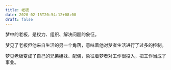 ```yaml
---
title: 老板
date: 2020-02-15T20:54:12+08:00
draft: false
---
```


梦中的老板，是权力、组织、解决问题的象征。



梦见了老板但他来自生活的另一个角落，意味着他对梦者生活进行了过多的控制。



梦见老板变成了自己的兄弟姐妹、配偶，象征着梦者对工作很投入，把工作当成了事业。

